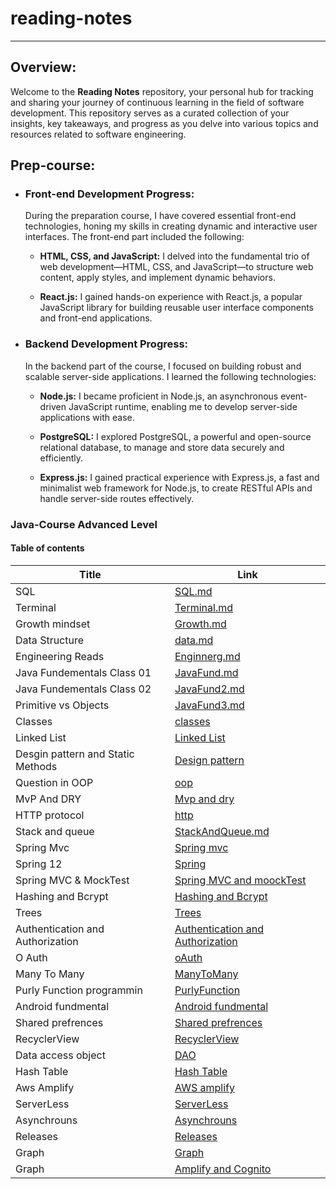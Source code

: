# reading-notes

---

## Overview:

Welcome to the **Reading Notes** repository, your personal hub for tracking and sharing your journey of continuous learning in the field of software development. This repository serves as a curated collection of your insights, key takeaways, and progress as you delve into various topics and resources related to software engineering.

## Prep-course:

- ### Front-end Development Progress:

  During the preparation course, I have covered essential front-end technologies, honing my skills in creating dynamic and interactive user interfaces. The front-end part included the following:

  - **HTML, CSS, and JavaScript:** I delved into the fundamental trio of web development—HTML, CSS, and JavaScript—to structure web content, apply styles, and implement dynamic behaviors.

  - **React.js:** I gained hands-on experience with React.js, a popular JavaScript library for building reusable user interface components and front-end applications.

- ### Backend Development Progress:

  In the backend part of the course, I focused on building robust and scalable server-side applications. I learned the following technologies:

  - **Node.js:** I became proficient in Node.js, an asynchronous event-driven JavaScript runtime, enabling me to develop server-side applications with ease.

  - **PostgreSQL:** I explored PostgreSQL, a powerful and open-source relational database, to manage and store data securely and efficiently.

  - **Express.js:** I gained practical experience with Express.js, a fast and minimalist web framework for Node.js, to create RESTful APIs and handle server-side routes effectively.

### Java-Course Advanced Level

#### Table of contents

| Title                             | Link                                                 |
| --------------------------------- | ---------------------------------------------------- |
| SQL                               | [SQL.md](./SQL.md)                                   |
| Terminal                          | [Terminal.md](./Terminal.md)                         |
| Growth mindset                    | [Growth.md](./Growth.md)                             |
| Data Structure                    | [data.md](./dataStructure.md)                        |
| Engineering Reads                 | [Enginnerg.md](./EngineeringgReads.md)               |
| Java Fundementals Class 01        | [JavaFund.md](./ReadClass01.md)                      |
| Java Fundementals Class 02        | [JavaFund2.md](./ReadClass02.md)                     |
| Primitive vs Objects              | [JavaFund3.md](./ReadClass03.md)                     |
| Classes                           | [classes](./ReadClass04.md)                          |
| Linked List                       | [Linked List](./LinkedList.md)                       |
| Desgin pattern and Static Methods | [Design pattern](./ReadClass06.md)                   |
| Question in OOP                   | [oop](./ReadClass07.md)                              |
| MvP And DRY                       | [Mvp and dry](./ReadClass08.md)                      |
| HTTP protocol                     | [http](./ReadClass09.md)                             |
| Stack and queue                   | [StackAndQueue.md](./ReadClass10.md)                 |
| Spring Mvc                        | [Spring mvc](./spring.md)                            |
| Spring 12                         | [Spring](./ReadClass12.md)                           |
| Spring MVC & MockTest             | [Spring MVC and moockTest](./ReadClass13.md)         |
| Hashing and Bcrypt                | [Hashing and Bcrypt](./ReadClass14.md)               |
| Trees                             | [Trees](./ReadClass15.md)                            |
| Authentication and Authorization  | [Authentication and Authorization](./ReadClass16.md) |
| O Auth                            | [oAuth](./ReadClass17.md)                            |
| Many To Many                      | [ManyToMany](./ReadClass18.md)                       |
| Purly Function programmin         | [PurlyFunction](./ReadClass19.md)                    |
| Android fundmental         | [Android fundmental](./ReadClass20.md)                    |
| Shared prefrences         | [Shared prefrences](./ReadClass27.md)                    |
| RecyclerView         | [RecyclerView](./ReadClass28.md)                    |
| Data access object         | [DAO](./ReadClass29.md)                    |
| Hash Table         | [Hash Table](./ReadClass30.md)                    |
| Aws Amplify         | [AWS amplify](./ReadClass31.md)                    |
| ServerLess         | [ServerLess](./ReadClass32.md)                    |
| Asynchrouns         | [Asynchrouns](./ReadClass33.md)                    |
| Releases         | [Releases](./ReadClass34.md)                    |
| Graph         | [Graph](./Graph.md)                    |
| Graph         | [Amplify and Cognito](./ReadClass35.md)                    |